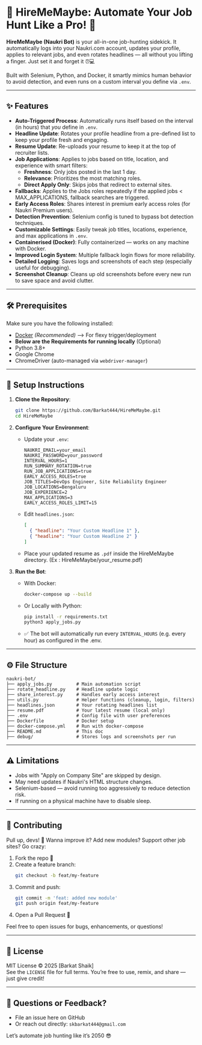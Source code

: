 # 🚀 HireMeMaybe: Automate Your Job Hunt Like a Pro! 💼

**HireMeMaybe (Naukri Bot)** is your all-in-one job-hunting sidekick. It automatically logs into your Naukri.com account, updates your profile, applies to relevant jobs, and even rotates headlines — all without you lifting a finger. Just set it and forget it ⏰💻

Built with Selenium, Python, and Docker, it smartly mimics human behavior to avoid detection, and even runs on a custom interval you define via `.env`.

---

## ✨ Features

- **Auto-Triggered Process**: Automatically runs itself based on the interval (in hours) that *you* define in `.env`.
- **Headline Update**: Rotates your profile headline from a pre-defined list to keep your profile fresh and engaging.
- **Resume Update**: Re-uploads your resume to keep it at the top of recruiter lists.
- **Job Applications**: Applies to jobs based on title, location, and experience with smart filters:
  - **Freshness**: Only jobs posted in the last 1 day.
  - **Relevance**: Prioritizes the most matching roles.
  - **Direct Apply Only**: Skips jobs that redirect to external sites.
- **Fallbacks**: Applies to the Jobs roles repeatedly if the applied jobs < MAX_APPLICATIONS, fallback searches are triggered.
- **Early Access Roles**: Shares interest in premium early access roles (for Naukri Premium users).
- **Detection Prevention**: Selenium config is tuned to bypass bot detection techniques.
- **Customizable Settings**: Easily tweak job titles, locations, experience, and max applications in `.env`.
- **Containerised (Docker)**: Fully containerized — works on any machine with Docker.
- **Improved Login System**: Multiple fallback login flows for more reliability.
- **Detailed Logging**: Saves logs and screenshots of each step (especially useful for debugging).
- **Screenshot Cleanup**: Cleans up old screenshots before every new run to save space and avoid clutter.

---

## 🛠️ Prerequisites

Make sure you have the following installed:

- [Docker](https://www.docker.com/) *(Recommended)* --> For flexy trigger/deployment
- **Below are the Requirements for running locally** (Optional)
- Python 3.8+
- Google Chrome
- ChromeDriver (auto-managed via `webdriver-manager`)

---

## 📂 Setup Instructions

1. **Clone the Repository**:
   ```bash
   git clone https://github.com/Barkat444/HireMeMaybe.git
   cd HireMeMaybe
   ```

2. **Configure Your Environment**:
   - Update your `.env`:
     ```env
     NAUKRI_EMAIL=your_email
     NAUKRI_PASSWORD=your_password
     INTERVAL_HOURS=1
     RUN_SUMMARY_ROTATION=true
     RUN_JOB_APPLICATIONS=true
     EARLY_ACCESS_ROLES=true
     JOB_TITLES=DevOps Engineer, Site Reliability Engineer
     JOB_LOCATIONS=Bengaluru
     JOB_EXPERIENCE=2
     MAX_APPLICATIONS=3
     EARLY_ACCESS_ROLES_LIMIT=15
     ```

   - Edit `headlines.json`:
     ```json
     [
       { "headline": "Your Custom Headline 1" },
       { "headline": "Your Custom Headline 2" }
     ]
     ```

   - Place your updated resume as `.pdf` inside the HireMeMaybe directory. (Ex : HireMeMaybe/your_resume.pdf)

3. **Run the Bot**:
   - With Docker:
     ```bash
     docker-compose up --build
     ```
   - Or Locally with Python:
     ```bash
     pip install -r requirements.txt
     python3 apply_jobs.py
     ```

   - ✅ The bot will automatically run every `INTERVAL_HOURS` (e.g. every hour) as configured in the .env.

---

## ⚙️ File Structure

```
naukri-bot/
├── apply_jobs.py         # Main automation script
├── rotate_headline.py    # Headline update logic
├── share_interest.py     # Handles early access interest
├── utils.py              # Helper functions (cleanup, login, filters)
├── headlines.json        # Your rotating headlines list
├── resume.pdf            # Your latest resume (local only)
├── .env                  # Config file with user preferences
├── Dockerfile            # Docker setup
├── docker-compose.yml    # Run with docker-compose
├── README.md             # This doc
├── debug/                # Stores logs and screenshots per run
```

---

## ⚠️ Limitations

- Jobs with "Apply on Company Site" are skipped by design.
- May need updates if Naukri's HTML structure changes.
- Selenium-based — avoid running too aggressively to reduce detection risk.
- If running on a physical machine have to disable sleep.

---

## 👥 Contributing

Pull up, devs! 🚀 Wanna improve it? Add new modules? Support other job sites? Go crazy:

1. Fork the repo 🍴  
2. Create a feature branch:
   ```bash
   git checkout -b feat/my-feature
   ```
3. Commit and push:
   ```bash
   git commit -m 'feat: added new module'
   git push origin feat/my-feature
   ```
4. Open a Pull Request 💌

Feel free to open issues for bugs, enhancements, or questions!

---

## 📜 License

MIT License © 2025 [Barkat Shaik]  
See the `LICENSE` file for full terms. You’re free to use, remix, and share — just give credit!

---

## 💬 Questions or Feedback?

- File an issue here on GitHub  
- Or reach out directly: `skbarkat444@gmail.com`

Let’s automate job hunting like it’s 2050 😎
